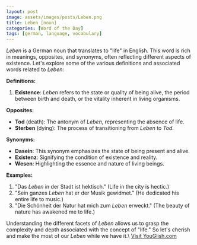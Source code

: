 ```yaml
---
layout: post
image: assets/images/posts/Leben.png
title: Leben [noun]
categories: [Word of the Day]
tags: [german, language, vocabulary]
---
```


*Leben* is a German noun that translates to "life" in English. This word is rich in meanings, opposites, and synonyms, often reflecting different aspects of existence. Let's explore some of the various definitions and associated words related to *Leben*:

**Definitions:**
1. **Existence**: *Leben* refers to the state or quality of being alive, the period between birth and death, or the vitality inherent in living organisms.

**Opposites:**
- **Tod** (death): The antonym of *Leben*, representing the absence of life.
- **Sterben** (dying): The process of transitioning from *Leben* to *Tod*.

**Synonyms:**
- **Dasein**: This synonym emphasizes the state of being present and alive.
- **Existenz**: Signifying the condition of existence and reality.
- **Wesen**: Highlighting the essence and nature of living beings.

**Examples:**
1. "Das *Leben* in der Stadt ist hektisch." (Life in the city is hectic.)
2. "Sein ganzes *Leben* hat er der Musik gewidmet." (He dedicated his entire life to music.)
3. "Die Schönheit der Natur hat mich zum *Leben* erweckt." (The beauty of nature has awakened me to life.)

Understanding the different facets of *Leben* allows us to grasp the complexity and depth associated with the concept of "life." So let's cherish and make the most of our *Leben* while we have it.\ <a id="yg-widget-0" class="youglish-widget" data-query="Leben" data-lang="german" data-components="8412" data-auto-start="0" data-bkg-color="theme_light" data-title="How%20to%20pronounce%20Leben%20in%20German"  rel="nofollow" href="https://youglish.com">Visit YouGlish.com</a><script async src="https://youglish.com/public/emb/widget.js" charset="utf-8"></script>